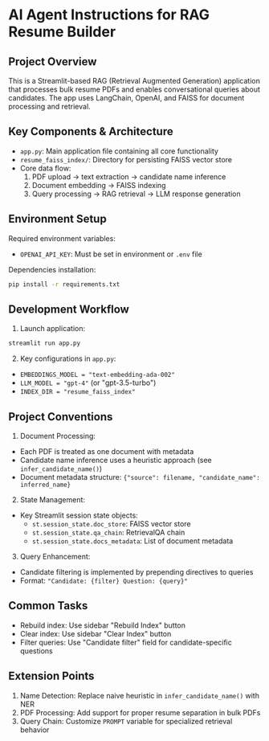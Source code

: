 # AI Agent Instructions for RAG Resume Builder

## Project Overview
This is a Streamlit-based RAG (Retrieval Augmented Generation) application that processes bulk resume PDFs and enables conversational queries about candidates. The app uses LangChain, OpenAI, and FAISS for document processing and retrieval.

## Key Components & Architecture
- `app.py`: Main application file containing all core functionality
- `resume_faiss_index/`: Directory for persisting FAISS vector store
- Core data flow:
  1. PDF upload → text extraction → candidate name inference
  2. Document embedding → FAISS indexing
  3. Query processing → RAG retrieval → LLM response generation

## Environment Setup
Required environment variables:
- `OPENAI_API_KEY`: Must be set in environment or `.env` file

Dependencies installation:
```sh
pip install -r requirements.txt
```

## Development Workflow
1. Launch application:
```sh
streamlit run app.py
```

2. Key configurations in `app.py`:
- `EMBEDDINGS_MODEL = "text-embedding-ada-002"`
- `LLM_MODEL = "gpt-4"` (or "gpt-3.5-turbo")
- `INDEX_DIR = "resume_faiss_index"`

## Project Conventions
1. Document Processing:
- Each PDF is treated as one document with metadata
- Candidate name inference uses a heuristic approach (see `infer_candidate_name()`)
- Document metadata structure: `{"source": filename, "candidate_name": inferred_name}`

2. State Management:
- Key Streamlit session state objects:
  - `st.session_state.doc_store`: FAISS vector store
  - `st.session_state.qa_chain`: RetrievalQA chain
  - `st.session_state.docs_metadata`: List of document metadata

3. Query Enhancement:
- Candidate filtering is implemented by prepending directives to queries
- Format: `"Candidate: {filter} Question: {query}"`

## Common Tasks
- Rebuild index: Use sidebar "Rebuild Index" button
- Clear index: Use sidebar "Clear Index" button
- Filter queries: Use "Candidate filter" field for candidate-specific questions

## Extension Points
1. Name Detection: Replace naive heuristic in `infer_candidate_name()` with NER
2. PDF Processing: Add support for proper resume separation in bulk PDFs
3. Query Chain: Customize `PROMPT` variable for specialized retrieval behavior